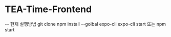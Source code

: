 # TEA-Time-Frontend

-- 현재 실행방법
git clone
npm install --golbal expo-cli
expo-cli start 또는 npm start
